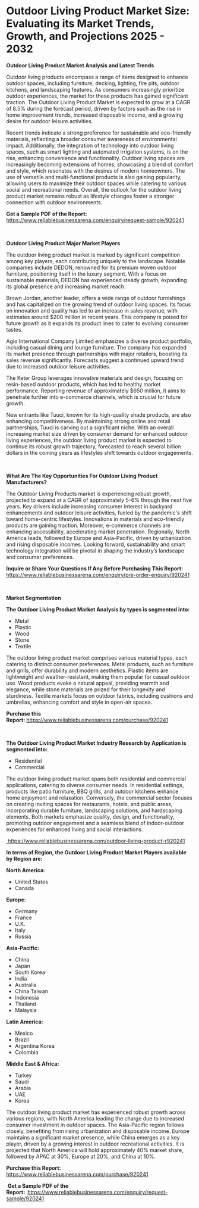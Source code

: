 <p><h1>Outdoor Living Product Market Size: Evaluating its Market Trends, Growth, and Projections 2025 - 2032</h1></p><p><strong>Outdoor Living Product Market Analysis and Latest Trends</strong></p>
<p><p>Outdoor living products encompass a range of items designed to enhance outdoor spaces, including furniture, decking, lighting, fire pits, outdoor kitchens, and landscaping features. As consumers increasingly prioritize outdoor experiences, the market for these products has gained significant traction. The Outdoor Living Product Market is expected to grow at a CAGR of 8.5% during the forecast period, driven by factors such as the rise in home improvement trends, increased disposable income, and a growing desire for outdoor leisure activities.</p><p>Recent trends indicate a strong preference for sustainable and eco-friendly materials, reflecting a broader consumer awareness of environmental impact. Additionally, the integration of technology into outdoor living spaces, such as smart lighting and automated irrigation systems, is on the rise, enhancing convenience and functionality. Outdoor living spaces are increasingly becoming extensions of homes, showcasing a blend of comfort and style, which resonates with the desires of modern homeowners. The use of versatile and multi-functional products is also gaining popularity, allowing users to maximize their outdoor spaces while catering to various social and recreational needs. Overall, the outlook for the outdoor living product market remains robust as lifestyle changes foster a stronger connection with outdoor environments.</p></p>
<p><strong>Get a Sample PDF of the Report:&nbsp;</strong> <a href="https://www.reliablebusinessarena.com/enquiry/request-sample/920241?utm_campaign=2221&utm_medium=2&utm_source=Github&utm_content=ia&utm_term=17042025&utm_id=outdoor-living-product">https://www.reliablebusinessarena.com/enquiry/request-sample/920241</a></p>
<p>&nbsp;</p>
<p><strong>Outdoor Living Product Major Market Players</strong></p>
<p><p>The outdoor living product market is marked by significant competition among key players, each contributing uniquely to the landscape. Notable companies include DEDON, renowned for its premium woven outdoor furniture, positioning itself in the luxury segment. With a focus on sustainable materials, DEDON has experienced steady growth, expanding its global presence and increasing market reach.</p><p>Brown Jordan, another leader, offers a wide range of outdoor furnishings and has capitalized on the growing trend of outdoor living spaces. Its focus on innovation and quality has led to an increase in sales revenue, with estimates around $200 million in recent years. This company is poised for future growth as it expands its product lines to cater to evolving consumer tastes.</p><p>Agio International Company Limited emphasizes a diverse product portfolio, including casual dining and lounge furniture. The company has expanded its market presence through partnerships with major retailers, boosting its sales revenue significantly. Forecasts suggest a continued upward trend due to increased outdoor leisure activities.</p><p>The Keter Group leverages innovative materials and design, focusing on resin-based outdoor products, which has led to healthy market performance. Reporting revenue of approximately $650 million, it aims to penetrate further into e-commerce channels, which is crucial for future growth.</p><p>New entrants like Tuuci, known for its high-quality shade products, are also enhancing competitiveness. By maintaining strong online and retail partnerships, Tuuci is carving out a significant niche. With an overall increasing market size driven by consumer demand for enhanced outdoor living experiences, the outdoor living product market is expected to continue its robust growth trajectory, forecasted to reach several billion dollars in the coming years as lifestyles shift towards outdoor engagements.</p></p>
<p>&nbsp;</p>
<p><strong>What Are The Key Opportunities For Outdoor Living Product Manufacturers?</strong></p>
<p><p>The Outdoor Living Products market is experiencing robust growth, projected to expand at a CAGR of approximately 5-6% through the next five years. Key drivers include increasing consumer interest in backyard enhancements and outdoor leisure activities, fueled by the pandemic's shift toward home-centric lifestyles. Innovations in materials and eco-friendly products are gaining traction. Moreover, e-commerce channels are enhancing accessibility, accelerating market penetration. Regionally, North America leads, followed by Europe and Asia-Pacific, driven by urbanization and rising disposable incomes. Looking forward, sustainability and smart technology integration will be pivotal in shaping the industry’s landscape and consumer preferences.</p></p>
<p><strong>Inquire or Share Your Questions If Any Before Purchasing This Report:</strong> <a href="https://www.reliablebusinessarena.com/enquiry/pre-order-enquiry/920241?utm_campaign=2221&utm_medium=2&utm_source=Github&utm_content=ia&utm_term=17042025&utm_id=outdoor-living-product">https://www.reliablebusinessarena.com/enquiry/pre-order-enquiry/920241</a></p>
<p>&nbsp;</p>
<p><strong>Market Segmentation</strong></p>
<p><strong>The Outdoor Living Product Market Analysis by types is segmented into:</strong></p>
<p><ul><li>Metal</li><li>Plastic</li><li>Wood</li><li>Stone</li><li>Textile</li></ul></p>
<p><p>The outdoor living product market comprises various material types, each catering to distinct consumer preferences. Metal products, such as furniture and grills, offer durability and modern aesthetics. Plastic items are lightweight and weather-resistant, making them popular for casual outdoor use. Wood products evoke a natural appeal, providing warmth and elegance, while stone materials are prized for their longevity and sturdiness. Textile markets focus on outdoor fabrics, including cushions and umbrellas, enhancing comfort and style in open-air spaces.</p></p>
<p><strong>Purchase this Report:&nbsp;</strong><a href="https://www.reliablebusinessarena.com/purchase/920241?utm_campaign=2221&utm_medium=2&utm_source=Github&utm_content=ia&utm_term=17042025&utm_id=outdoor-living-product">https://www.reliablebusinessarena.com/purchase/920241</a></p>
<p>&nbsp;</p>
<p><strong>The Outdoor Living Product Market Industry Research by Application is segmented into:</strong></p>
<p><ul><li>Residential</li><li>Commercial</li></ul></p>
<p><p>The outdoor living product market spans both residential and commercial applications, catering to diverse consumer needs. In residential settings, products like patio furniture, BBQ grills, and outdoor kitchens enhance home enjoyment and relaxation. Conversely, the commercial sector focuses on creating inviting spaces for restaurants, hotels, and public areas, incorporating durable furniture, landscaping solutions, and hardscaping elements. Both markets emphasize quality, design, and functionality, promoting outdoor engagement and a seamless blend of indoor-outdoor experiences for enhanced living and social interactions.</p></p>
<p><a href="https://www.reliablebusinessarena.com/outdoor-living-product-r920241?utm_campaign=2221&utm_medium=2&utm_source=Github&utm_content=ia&utm_term=17042025&utm_id=outdoor-living-product">&nbsp;https://www.reliablebusinessarena.com/outdoor-living-product-r920241</a></p>
<p><strong>In terms of Region, the Outdoor Living Product Market Players available by Region are:</strong></p>
<p>
    <p> <strong> North America: </strong>
        <ul>
            <li>United States</li>
            <li>Canada</li>
        </ul>
        </p> 
    <p> <strong> Europe: </strong>
        <ul>
            <li>Germany</li>
            <li>France</li>
            <li>U.K.</li>
            <li>Italy</li>
            <li>Russia</li>
        </ul>
        </p> 
    <p> <strong> Asia-Pacific: </strong>
        <ul>
            <li>China</li>
            <li>Japan</li>
            <li>South Korea</li>
            <li>India</li>
            <li>Australia</li>
            <li>China Taiwan</li>
            <li>Indonesia</li>
            <li>Thailand</li>
            <li>Malaysia</li>
        </ul>
        </p> 
    <p> <strong> Latin America: </strong>
        <ul>
            <li>Mexico</li>
            <li>Brazil</li>
            <li>Argentina Korea</li>
            <li>Colombia</li>
        </ul>
        </p> 
    <p> <strong> Middle East & Africa: </strong>
        <ul>
            <li>Turkey</li>
            <li>Saudi</li>
            <li>Arabia</li>
            <li>UAE</li>
            <li>Korea</li>
        </ul>
    </p>
    </p>
<p><p>The outdoor living product market has experienced robust growth across various regions, with North America leading the charge due to increased consumer investment in outdoor spaces. The Asia-Pacific region follows closely, benefiting from rising urbanization and disposable income. Europe maintains a significant market presence, while China emerges as a key player, driven by a growing interest in outdoor recreational activities. It is projected that North America will hold approximately 40% market share, followed by APAC at 30%, Europe at 20%, and China at 10%.</p></p>
<p><strong>Purchase this Report: </strong><a href="https://www.reliablebusinessarena.com/purchase/920241?utm_campaign=2221&utm_medium=2&utm_source=Github&utm_content=ia&utm_term=17042025&utm_id=outdoor-living-product">https://www.reliablebusinessarena.com/purchase/920241</a></p>
<p>&nbsp;<strong>Get a Sample PDF of the Report:&nbsp;&nbsp;</strong><a href="https://www.reliablebusinessarena.com/enquiry/request-sample/920241?utm_campaign=2221&utm_medium=2&utm_source=Github&utm_content=ia&utm_term=17042025&utm_id=outdoor-living-product">https://www.reliablebusinessarena.com/enquiry/request-sample/920241</a></p>
<p><strong></strong></p>
<p><p></p><p></p><p></p></p>